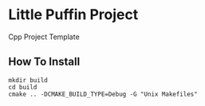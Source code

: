 # Little Puffin Project

Cpp Project Template

## How To Install

```shell
mkdir build
cd build
cmake .. -DCMAKE_BUILD_TYPE=Debug -G "Unix Makefiles"
```

